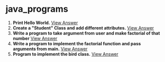 # java_programs

1. **Print Hello World.** [View Answer](./hello.java)
2. **Create a "Student" Class and add different attributes.** [View Answer](./Student.java)
3. **Write a program to take argument from user and make factorial of that number** [View Answer](./factorial.java)
4. **Write a program to implement the factorial function and pass arguments from main.** [View Answer](./factorial_args.java)
5. **Program to implement the bird class.** [View Answer](./Oops_Properties.java)

